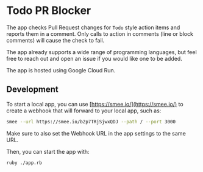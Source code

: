 # Todo PR Blocker
<!-- The `Todo` in the text below does not alert the check, but the one in this comment does -->
The app checks Pull Request changes for `Todo` style action items and reports them in a comment.
Only calls to action in comments (line or block comments) will cause the check to fail.
<!-- Other supported action items are FIXME and bug - capitalization does not matter! -->
The app already supports a wide range of programming languages, but feel free to reach out and open an issue if you would like one to be added.

The app is hosted using Google Cloud Run.

## Development

To start a local app, you can use [https://smee.io/](https://smee.io/) to create a webhook that will forward to your local app, such as:

```bash
smee --url https://smee.io/b2p7TRjSjwxQDJ --path / --port 3000
```

Make sure to also set the Webhook URL in the app settings to the same URL.

Then, you can start the app with:

```bash
ruby ./app.rb
```